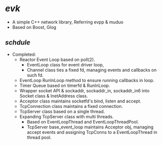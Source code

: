 # ***evk***
* A simple C++ network library, Referring evpp & muduo
* Based on Boost, Glog

## *schdule*
* Completed: 
   * Reactor Event Loop based on poll(2). 
      * EventLoop class for event driver loop, 
      * Channel class ties a fixed fd, managing events and callbacks on such fd.
   * EventLoop RunInLoop method to ensure running callbacks in loop.
   * Timer Queue based on timerfd & RunInLoop.
   * Wrapper socket API & sockaddr, sockaddr_in, sockaddr_in6 into Socket class & InetAddress class.
   * Acceptor class maintains socketfd's bind, listen and accept.
   * TcpConnection class maintains a fixed connection.
   * TcpServer class based on a single thread.
   * Expanding TcpServer class with multi threads. 
      * Based on EventLoopThread and EventLoopThreadPool.
      * TcpServer base_event_loop maintains Acceptor obj, managing accept events and assigning TcpConns to a EventLoopThread in thread pool.

